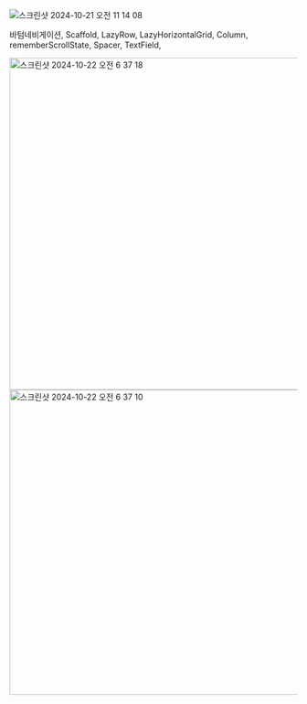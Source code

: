 ![스크린샷 2024-10-21 오전 11 14 08](https://github.com/user-attachments/assets/b3846ba9-cbd1-4593-b488-c76caab01af1)

바텀네비게이션, Scaffold, LazyRow, LazyHorizontalGrid, Column, rememberScrollState, Spacer, TextField, 

<img width="581" alt="스크린샷 2024-10-22 오전 6 37 18" src="https://github.com/user-attachments/assets/4c7d4922-539c-4752-9e33-178bf84c13b4">
<img width="534" alt="스크린샷 2024-10-22 오전 6 37 10" src="https://github.com/user-attachments/assets/0451ba5a-dfb9-4742-a07c-a9bc750c3535">
